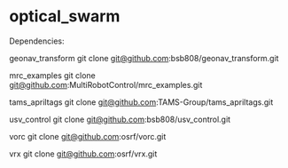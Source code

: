 # optical_swarm

Dependencies:

geonav_transform
git clone git@github.com:bsb808/geonav_transform.git

mrc_examples
git clone git@github.com:MultiRobotControl/mrc_examples.git

tams_apriltags
git clone git@github.com:TAMS-Group/tams_apriltags.git

usv_control
git clone git@github.com:bsb808/usv_control.git

vorc
git clone git@github.com:osrf/vorc.git

vrx
git clone git@github.com:osrf/vrx.git
